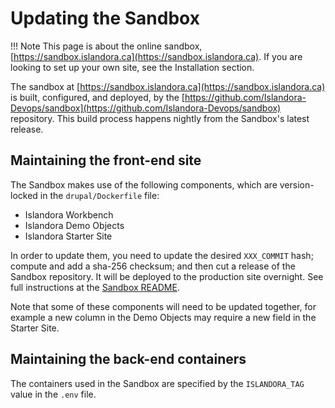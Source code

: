 # Updating the Sandbox

!!! Note 
    This page is about the online sandbox, [https://sandbox.islandora.ca](https://sandbox.islandora.ca). If you are looking to set up your own site, see the Installation section.

The sandbox at [https://sandbox.islandora.ca](https://sandbox.islandora.ca) is built, configured, and deployed, by the [https://github.com/Islandora-Devops/sandbox](https://github.com/Islandora-Devops/sandbox) repository. This build process happens nightly from the Sandbox's latest release.

## Maintaining the front-end site

The Sandbox makes use of the following components, which are version-locked in the `drupal/Dockerfile` file:

* Islandora Workbench
* Islandora Demo Objects
* Islandora Starter Site

In order to update them, you need to update the desired `XXX_COMMIT` hash; compute and add a sha-256 checksum; and then cut a release of the Sandbox repository. It will be deployed to the production site overnight. See full instructions at the [Sandbox README](https://github.com/Islandora-Devops/sandbox).

Note that some of these components will need to be updated together, for example a new column in the Demo Objects may require a new field in the Starter Site. 

## Maintaining the back-end containers

The containers used in the Sandbox are specified by the `ISLANDORA_TAG` value in the `.env` file. 
